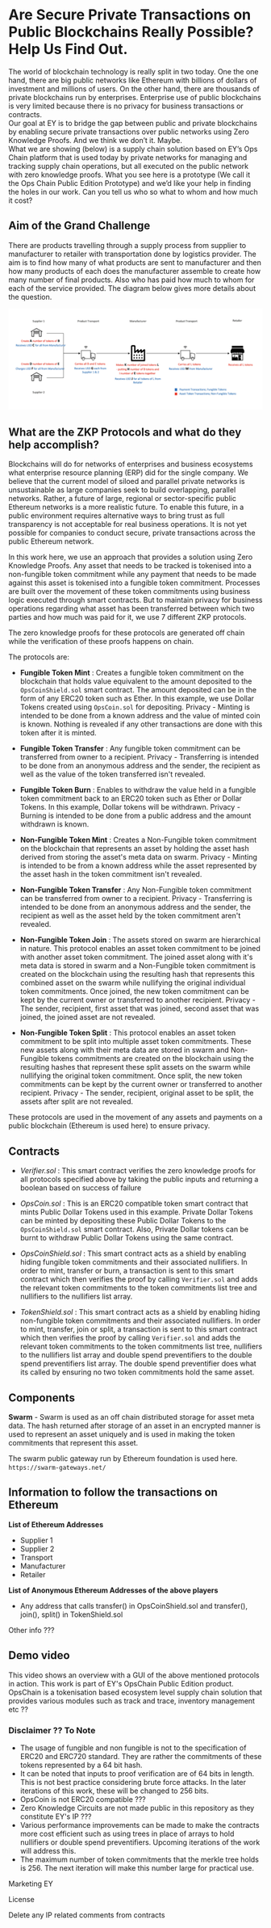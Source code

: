# Are Secure Private Transactions on Public Blockchains Really Possible?  Help Us Find Out.

The world of blockchain technology is really split in two today.  One the one hand, there are big public networks like Ethereum with billions of dollars of investment and millions of users.  On the other hand, there are thousands of private blockchains run by enterprises.   Enterprise use of public blockchains is very limited because there is no privacy for business transactions or contracts.  
Our goal at EY is to bridge the gap between public and private blockchains by enabling secure private transactions over public networks using Zero Knowledge Proofs. And we think we don’t it. Maybe.  
What we are showing (below) is a supply chain solution based on EY’s Ops Chain platform that is used today by private networks for managing and tracking supply chain operations, but all executed on the public network with zero knowledge proofs.
What you see here is a prototype (We call it the Ops Chain Public Edition Prototype) and we’d like your help in finding the holes in our work.  Can you tell us who so what to whom and how much it cost?


## Aim of the Grand Challenge

There are products travelling through a supply process from supplier to manufacturer to retailer with transportation done by logistics provider. The aim is to find how many of what products are sent to manufacturer and then how many products of each does the manufacturer assemble to create how many number of final products. Also who has paid how much to whom for each of the service provided. The diagram below gives more details about the question.

![screenshot](screenshot.png "Question")

## What are the ZKP Protocols and what do they help accomplish?

Blockchains will do for networks of enterprises and business ecosystems what enterprise resource planning (ERP) did for the single company. We believe that the current model of siloed and parallel private networks is unsustainable as large companies seek to build overlapping, parallel networks. Rather, a future of large, regional or sector-specific public Ethereum networks is a more realistic future. To enable this future, in a public environment requires alternative ways to bring trust as full transparency is not acceptable for real business operations. It is not yet possible for companies to conduct secure, private transactions across the public Ethereum network.

In this work here, we use an approach that provides a solution using Zero Knowledge Proofs. Any asset that needs to be tracked is tokenised into a non-fungible token commitment while any payment that needs to be made against this asset is tokenised into a fungible token commitment. Processes are built over the movement of these token commitments using business logic executed through smart contracts. But to maintain privacy for business operations regarding what asset has been transferred between which two parties and how much was paid for it, we use 7 different ZKP protocols.

The zero knowledge proofs for these protocols are generated off chain while the verification of these proofs happens on chain.

The protocols are:

* **Fungible Token Mint** : Creates a fungible token commitment on the blockchain that holds value equivalent to the amount deposited to the `OpsCoinShield.sol` smart contract. The amount deposited can be in the form of any ERC20 token such as Ether. In this example, we use Dollar Tokens created using `OpsCoin.sol` for depositing.
Privacy - Minting is intended to be done from a known address and the value of minted coin is known. Nothing is revealed if any other transactions are done with this token after it is minted.

* **Fungible Token Transfer** : Any fungible token commitment can be transferred from owner to a recipient.
Privacy - Transferring is intended to be done from an anonymous address and the sender, the recipient as well as the value of the token transferred isn't revealed.

* **Fungible Token Burn** : Enables to withdraw the value held in a fungible token commitment back to an ERC20 token such as Ether or Dollar Tokens. In this example, Dollar tokens will be withdrawn.
Privacy - Burning is intended to be done from a public address and the amount withdrawn is known.

* **Non-Fungible Token Mint** : Creates a Non-Fungible token commitment on the blockchain that represents an asset by holding the asset hash derived from storing the asset's meta data on swarm.
Privacy - Minting is intended to be from a known address while the asset represented by the asset hash in the token commitment isn't revealed.

* **Non-Fungible Token Transfer** : Any Non-Fungible token commitment can be transferred from owner to a recipient.
Privacy - Transferring is intended to be done from an anonymous address and the sender, the recipient as well as the asset held by the token commitment aren't revealed.

* **Non-Fungible Token Join** : The assets stored on swarm are hierarchical in nature. This protocol enables an asset token commitment to be joined with another asset token commitment. The joined asset along with it's meta data is stored in swarm and a Non-Fungible token commitment is created on the blockchain using the resulting hash that represents this combined asset on the swarm while nullifying the original individual token commitments. Once joined, the new token commitment can be kept by the current owner or transferred to another recipient.
Privacy - The sender, recipient, first asset that was joined, second asset that was joined, the joined asset are not revealed.

* **Non-Fungible Token Split** : This protocol enables an asset token commitment to be split into multiple asset token commitments. These new assets along with their meta data are stored in swarm and Non-Fungible tokens commitments are created on the blockchain using the resulting hashes that represent these split assets on the swarm while nullifying the original token commitment. Once split, the new token commitments can be kept by the current owner or transferred to another recipient.
Privacy - The sender, recipient, original asset to be split, the assets after split are not revealed.

These protocols are used in the movement of any assets and payments on a public blockchain (Ethereum is used here) to ensure privacy.

## Contracts

* *Verifier.sol* : This smart contract verifies the zero knowledge proofs for all protocols specified above by taking the public inputs and returning a boolean based on success of failure

* *OpsCoin.sol* : This is an ERC20 compatible token smart contract that mints Public Dollar Tokens used in this example. Private Dollar Tokens can be minted by depositing these Public Dollar Tokens to the `OpsCoinShield.sol` smart contract. Also, Private Dollar tokens can be burnt to withdraw Public Dollar Tokens
using the same contract.

* *OpsCoinShield.sol* : This smart contract acts as a shield by enabling hiding fungible token commitments and their associated nullifiers. In order to mint, transfer or burn, a transaction is sent to this smart contract which then verifies the proof by calling `Verifier.sol` and adds the relevant token commitments to the token commitments list tree and nullifiers to the nullifiers list array.

* *TokenShield.sol* : This smart contract acts as a shield by enabling hiding non-fungible token commitments and their associated nullifiers. In order to mint, transfer, join or split, a transaction is sent to this smart contract which then verifies the proof by calling `Verifier.sol` and adds the relevant token commitments to the token commitments list tree, nullifiers to the nullifiers list array and double spend preventifiers to the double spend preventifiers list array. The double spend preventifier does what its called by ensuring no two token commitments hold the same asset.

## Components

**Swarm** - Swarm is used as an off chain distributed storage for asset meta data. The hash returned after storage of an asset in an encrypted manner is used to represent an asset uniquely and is used in making the token commitments that represent this asset.

The swarm public gateway run by Ethereum foundation is used here.
`https://swarm-gateways.net/`

## Information to follow the transactions on Ethereum

**List of Ethereum Addresses**
* Supplier 1
* Supplier 2
* Transport
* Manufacturer
* Retailer

**List of Anonymous Ethereum Addresses of the above players**
* Any address that calls transfer() in OpsCoinShield.sol and transfer(), join(), split() in TokenShield.sol

Other info ???

## Demo video
This video shows an overview with a GUI of the above mentioned protocols in action. This work is part of EY's OpsChain Public Edition product. OpsChain is a tokenisation based ecosystem level supply chain solution that provides various modules such as track and trace, inventory management etc ??

### Disclaimer ?? To Note
* The usage of fungible and non fungible is not to the specification of ERC20 and ERC720 standard. They are rather the commitments of these tokens represented by a 64 bit hash.
* It can be noted that inputs to proof verification are of 64 bits in length. This is not best practice considering brute force attacks. In the later iterations of this work, these will be changed to 256 bits.
* OpsCoin is not ERC20 compatible ???
* Zero Knowledge Circuits are not made public in this repository as they constitute EY's IP ???
* Various performance improvements can be made to make the contracts more cost efficient such as using trees in place of arrays to hold nullifiers or double spend preventifiers. Upcoming iterations of the work will address this.
* The maximum number of token commitments that the merkle tree holds is 256. The next iteration will make this number large for practical use.

Marketing EY

License

Delete any IP related comments from contracts
